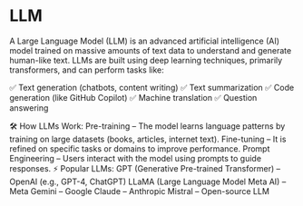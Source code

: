 # LLM

A Large Language Model (LLM) is an advanced artificial intelligence (AI) model trained on massive amounts of text data to understand and generate human-like text. LLMs are built using deep learning techniques, primarily transformers, and can perform tasks like:

✅ Text generation (chatbots, content writing)
✅ Text summarization
✅ Code generation (like GitHub Copilot)
✅ Machine translation
✅ Question answering

🛠 How LLMs Work:
Pre-training – The model learns language patterns by training on large datasets (books, articles, internet text).
Fine-tuning – It is refined on specific tasks or domains to improve performance.
Prompt Engineering – Users interact with the model using prompts to guide responses.
⚡ Popular LLMs:
GPT (Generative Pre-trained Transformer) – OpenAI (e.g., GPT-4, ChatGPT)
LLaMA (Large Language Model Meta AI) – Meta
Gemini – Google
Claude – Anthropic
Mistral – Open-source LLM
